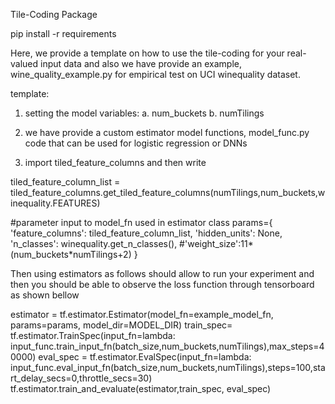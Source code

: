 Tile-Coding Package

pip install -r requirements


Here, we provide a template on how to use the tile-coding for your real-valued input data and also we have provide an example, wine_quality_example.py for empirical
test on UCI winequality dataset.

template:

1. setting the model variables:
a. num_buckets
b. numTilings

2. we have provide a custom estimator model functions,  model_func.py code that can be used for logistic regression or DNNs

3. import tiled_feature_columns and then write

tiled_feature_column_list = tiled_feature_columns.get_tiled_feature_columns(numTilings,num_buckets,winequality.FEATURES)

#parameter input to model_fn used in estimator class
params={
        'feature_columns': tiled_feature_column_list,
        'hidden_units': None,
        'n_classes': winequality.get_n_classes(),
        #'weight_size':11*(num_buckets*numTilings+2)
        }


Then using estimators as follows should allow to run your experiment and then you should be able to observe the loss function through tensorboard as shown bellow

estimator = tf.estimator.Estimator(model_fn=example_model_fn, params=params, model_dir=MODEL_DIR)
train_spec= tf.estimator.TrainSpec(input_fn=lambda: input_func.train_input_fn(batch_size,num_buckets,numTilings),max_steps=40000)
eval_spec = tf.estimator.EvalSpec(input_fn=lambda: input_func.eval_input_fn(batch_size,num_buckets,numTilings),steps=100,start_delay_secs=0,throttle_secs=30)
tf.estimator.train_and_evaluate(estimator,train_spec, eval_spec)
